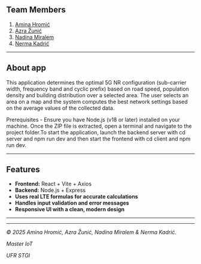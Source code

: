 ## Team Members
1. [Amina Hromić](https://github.com/AHromic1)
2. [Azra Žunić](https://github.com/azunic3)
3. [Nadina Miralem](https://github.com/nmiralem1)
4. [Nerma Kadrić](https://github.com/nkadric1)
---
## About app
This application determines the optimal 5G NR configuration (sub-carrier width, frequency band and cyclic prefix) based on road speed, population density and building distribution over a selected area. The user selects an area on a map and the system computes the best network settings based on the average values of the collected data.

Prerequisites - Ensure you have Node.js (v18 or later)  installed on your machine.
Once the ZIP file is extracted, open a terminal and navigate to the project folder.To start the application, launch the backend server with cd server and npm run dev and then start the frontend with cd client and npm run dev.

---

##  Features
-  **Frontend:** React + Vite + Axios  
-  **Backend:** Node.js + Express  
-  **Uses real LTE formulas for accurate calculations**  
-  **Handles input validation and error messages**  
-  **Responsive UI with a clean, modern design**
  
---
----------------

*© 2025 Amina Hromić, Azra Žunić, Nadina Miralem & Nerma Kadrić.*

*Master IoT*

*UFR STGI*

